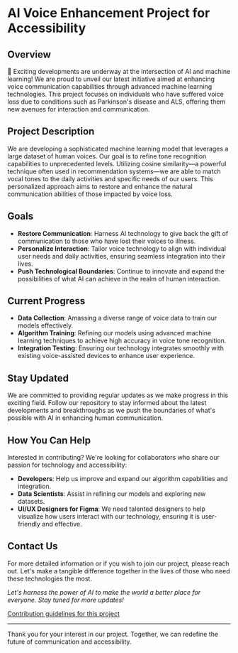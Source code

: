 # AI Voice Enhancement Project for Accessibility

## Overview

🚀 Exciting developments are underway at the intersection of AI and machine learning! We are proud to unveil our latest initiative aimed at enhancing voice communication capabilities through advanced machine learning technologies. This project focuses on individuals who have suffered voice loss due to conditions such as Parkinson's disease and ALS, offering them new avenues for interaction and communication.

## Project Description

We are developing a sophisticated machine learning model that leverages a large dataset of human voices. Our goal is to refine tone recognition capabilities to unprecedented levels. Utilizing cosine similarity—a powerful technique often used in recommendation systems—we are able to match vocal tones to the daily activities and specific needs of our users. This personalized approach aims to restore and enhance the natural communication abilities of those impacted by voice loss.

## Goals

- **Restore Communication**: Harness AI technology to give back the gift of communication to those who have lost their voices to illness.
- **Personalize Interaction**: Tailor voice technology to align with individual user needs and daily activities, ensuring seamless integration into their lives.
- **Push Technological Boundaries**: Continue to innovate and expand the possibilities of what AI can achieve in the realm of human interaction.

## Current Progress

- **Data Collection**: Amassing a diverse range of voice data to train our models effectively.
- **Algorithm Training**: Refining our models using advanced machine learning techniques to achieve high accuracy in voice tone recognition.
- **Integration Testing**: Ensuring our technology integrates smoothly with existing voice-assisted devices to enhance user experience.

## Stay Updated

We are committed to providing regular updates as we make progress in this exciting field. Follow our repository to stay informed about the latest developments and breakthroughs as we push the boundaries of what's possible with AI in enhancing human communication.

## How You Can Help

Interested in contributing? We're looking for collaborators who share our passion for technology and accessibility:
- **Developers**: Help us improve and expand our algorithm capabilities and integration.
- **Data Scientists**: Assist in refining our models and exploring new datasets.
- **UI/UX Designers for Figma**: We need talented designers to help visualize how users interact with our technology, ensuring it is user-friendly and effective.

## Contact Us

For more detailed information or if you wish to join our project, please reach out. Let's make a tangible difference together in the lives of those who need these technologies the most.

*Let's harness the power of AI to make the world a better place for everyone. Stay tuned for more updates!*

[Contribution guidelines for this project](CONTRIBUTING.md)

---

Thank you for your interest in our project. Together, we can redefine the future of communication and accessibility.
